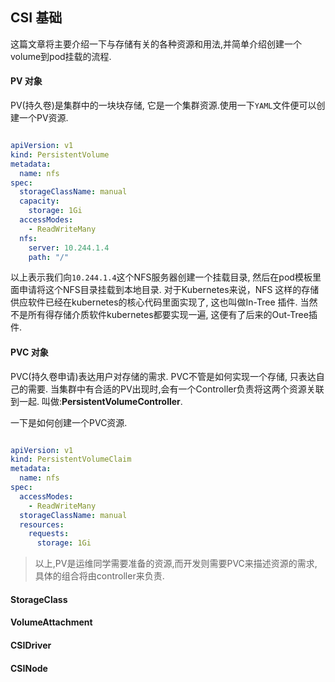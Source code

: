 ## CSI 基础

这篇文章将主要介绍一下与存储有关的各种资源和用法,并简单介绍创建一个volume到pod挂载的流程.



#### PV 对象

PV(持久卷)是集群中的一块块存储, 它是一个集群资源.使用一下`YAML`文件便可以创建一个PV资源.

```yaml

apiVersion: v1
kind: PersistentVolume
metadata:
  name: nfs
spec:
  storageClassName: manual
  capacity:
    storage: 1Gi
  accessModes:
    - ReadWriteMany
  nfs:
    server: 10.244.1.4
    path: "/"
```

以上表示我们向`10.244.1.4`这个NFS服务器创建一个挂载目录, 然后在pod模板里面申请将这个NFS目录挂载到本地目录.    对于Kubernetes来说，NFS 这样的存储供应软件已经在kubernetes的核心代码里面实现了,  这也叫做In-Tree 插件. 当然不是所有得存储介质软件kubernetes都要实现一遍, 这便有了后来的Out-Tree插件.



#### PVC 对象

PVC(持久卷申请)表达用户对存储的需求.  PVC不管是如何实现一个存储, 只表达自己的需要. 当集群中有合适的PV出现时,会有一个Controller负责将这两个资源关联到一起. 叫做:**PersistentVolumeController**.

一下是如何创建一个PVC资源.

```yaml

apiVersion: v1
kind: PersistentVolumeClaim
metadata:
  name: nfs
spec:
  accessModes:
    - ReadWriteMany
  storageClassName: manual
  resources:
    requests:
      storage: 1Gi
```



> 以上,PV是运维同学需要准备的资源,而开发则需要PVC来描述资源的需求, 具体的组合将由controller来负责.



#### StorageClass



#### VolumeAttachment



#### CSIDriver 



#### CSINode



